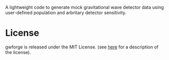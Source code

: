 A lightweight code to generate mock gravitational wave detector data using user-defined population and arbritary detector sensitivity. 

# License
gwforge is released under the MIT License. (see [here](https://opensource.org/license/mit/) for a description of the license).